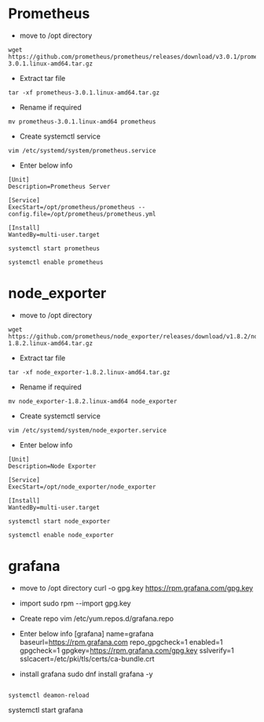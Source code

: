 # Prometheus

* move to /opt directory
```
wget https://github.com/prometheus/prometheus/releases/download/v3.0.1/prometheus-3.0.1.linux-amd64.tar.gz
```

* Extract tar file
```
tar -xf prometheus-3.0.1.linux-amd64.tar.gz
```

* Rename if required

```
mv prometheus-3.0.1.linux-amd64 prometheus
```

* Create systemctl service
```
vim /etc/systemd/system/prometheus.service
```

* Enter below info
```
[Unit]
Description=Prometheus Server

[Service]
ExecStart=/opt/prometheus/prometheus --config.file=/opt/prometheus/prometheus.yml

[Install]
WantedBy=multi-user.target
```

```
systemctl start prometheus
```
```
systemctl enable prometheus
````

# node_exporter

* move to /opt directory
```
wget https://github.com/prometheus/node_exporter/releases/download/v1.8.2/node_exporter-1.8.2.linux-amd64.tar.gz
```

* Extract tar file
```
tar -xf node_exporter-1.8.2.linux-amd64.tar.gz
```

* Rename if required

```
mv node_exporter-1.8.2.linux-amd64 node_exporter
```

* Create systemctl service
```
vim /etc/systemd/system/node_exporter.service
```

* Enter below info
```
[Unit]
Description=Node Exporter

[Service]
ExecStart=/opt/node_exporter/node_exporter

[Install]
WantedBy=multi-user.target
```

```
systemctl start node_exporter
```
```
systemctl enable node_exporter
````

# grafana

* move to /opt directory
curl -o gpg.key https://rpm.grafana.com/gpg.key

* import 
sudo rpm --import gpg.key

* Create repo
vim /etc/yum.repos.d/grafana.repo

* Enter below info
[grafana]
name=grafana
baseurl=https://rpm.grafana.com
repo_gpgcheck=1
enabled=1
gpgcheck=1
gpgkey=https://rpm.grafana.com/gpg.key
sslverify=1
sslcacert=/etc/pki/tls/certs/ca-bundle.crt

* install grafana
sudo dnf install grafana -y
``````````
 
systemctl deamon-reload
```````````

systemctl start grafana








